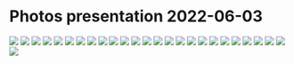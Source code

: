 # Photos presentation 2022-06-03

![](IMG_7172.JPEG)
![](IMG_7173.JPEG)
![](IMG_7174.JPEG)
![](IMG_7175.JPEG)
![](IMG_7177.JPEG)
![](IMG_7179.JPEG)
![](IMG_7180.JPEG)
![](IMG_7182.JPEG)
![](IMG_7183.JPEG)
![](IMG_7184.JPEG)
![](IMG_7185.JPEG)
![](IMG_7186.JPEG)
![](IMG_7187.JPEG)
![](IMG_7188.JPEG)
![](IMG_7189.JPEG)
![](IMG_7190.JPEG)
![](IMG_7191.JPEG)
![](IMG_7193.JPEG)
![](IMG_7196.JPEG)
![](IMG_7197.JPEG)
![](IMG_7198.JPEG)
![](IMG_7199.JPEG)
![](IMG_7202.JPEG)
![](IMG_7203.JPEG)
![](IMG_7206.JPEG)
![](IMG_7207.JPEG)

